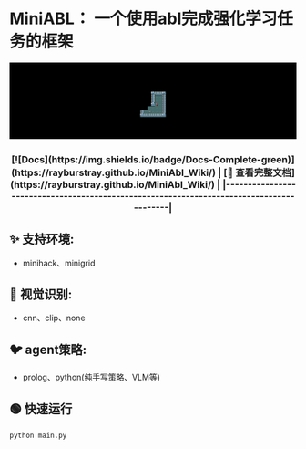 # MiniABL： 一个使用abl完成强化学习任务的框架
![demo演示](assets/animation.gif)
<h3 align="center">
[![Docs](https://img.shields.io/badge/Docs-Complete-green)](https://rayburstray.github.io/MiniAbl_Wiki/)
| [📄 查看完整文档](https://rayburstray.github.io/MiniAbl_Wiki/) |
|-----------------------------------------------------------------------------------------|
</h3>

## ✨ 支持环境:
- minihack、minigrid
## 🚀 视觉识别:
- cnn、clip、none
## 🐦 agent策略:
- prolog、python(纯手写策略、VLM等)

## 🟢 快速运行
```python
python main.py
```